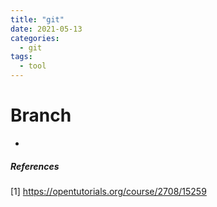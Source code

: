 ```yaml
---
title: "git"
date: 2021-05-13
categories:
  - git
tags:
  - tool
---
```


# Branch
- 

##### References
[1] https://opentutorials.org/course/2708/15259
